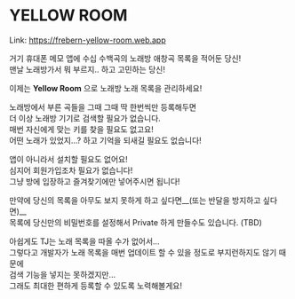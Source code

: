 # YELLOW ROOM
Link: https://frebern-yellow-room.web.app

거기 휴대폰 메모 앱에 수십 수백곡의 노래방 애창곡 목록을 적어둔 당신!  
맨날 노래방가서 뭐 부르지.. 하고 고민하는 당신!  
  
이제는 **Yellow Room** 으로 노래방 노래 목록을 관리하세요!  
  
노래방에서 부른 곡들을 그때 그때 딱 한번씩만 등록해두면  
더 이상 노래방 기기로 검색할 필요가 없습니다.  
매번 자신에게 맞는 키를 찾을 필요도 없고요!  
어떤 노래가 있었지...? 하고 기억을 되새길 필요도 없습니다!  
  
앱이 아니라서 설치할 필요도 없어요!  
심지어 회원가입조차 필요가 없습니다!  
그냥 방에 입장하고 즐겨찾기에만 넣어주시면 됩니다!  
  
만약에 당신의 목록을 아무도 보지 못하게 하고 싶다면__(또는 반달을 방지하고 싶다면)__  
목록에 당신만의 비밀번호를 설정해서 Private 하게 만들수도 있습니다. (TBD)  
  
아쉽게도 TJ는 노래 목록을 따올 수가 없어서...  
그렇다고 개발자가 노래 목록을 매번 업데이트 할 수 있을 정도로 부지런하지도 않기 때문에  
검색 기능을 넣지는 못하겠지만...  
그래도 최대한 편하게 등록할 수 있도록 노력해볼게요!
